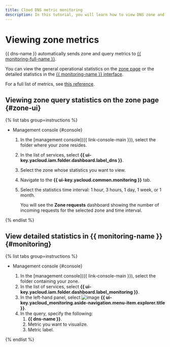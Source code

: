 ```yaml
---
title: Cloud DNS metric monitoring
description: In this tutorial, you will learn how to view DNS zone and query metrics.
---
```


# Viewing zone metrics

{{ dns-name }} automatically sends zone and query metrics to [{{ monitoring-full-name }}](../../monitoring).

You can view the general operational statistics on the [zone page](#storage-ui) or the detailed statistics in the [{{ monitoring-name }} interface](#monitoring).

For a full list of metrics, see [this reference](../metrics.md).

## Viewing zone query statistics on the zone page {#zone-ui}

{% list tabs group=instructions %}

- Management console {#console}

  1. In the [management console]({{ link-console-main }}), select the folder where your zone resides.
  1. In the list of services, select **{{ ui-key.yacloud.iam.folder.dashboard.label_dns }}**.
  1. Select the zone whose statistics you want to view.
  1. Navigate to the **{{ ui-key.yacloud.common.monitoring }}** tab.
  1. Select the statistics time interval: 1 hour, 3 hours, 1 day, 1 week, or 1 month. 

      You will see the **Zone requests** dashboard showing the number of incoming requests for the selected zone and time interval.

{% endlist %}

## View detailed statistics in {{ monitoring-name }} {#monitoring}

{% list tabs group=instructions %}

- Management console {#console}

  1. In the [management console]({{ link-console-main }}), select the folder containing your zone.
  1. In the list of services, select **{{ ui-key.yacloud.iam.folder.dashboard.label_monitoring }}**.
  1. In the left-hand panel, select ![image](../../_assets/monitoring/concepts/visualization/legend-goto-chart.svg) **{{ ui-key.yacloud_monitoring.aside-navigation.menu-item.explorer.title }}**.
  1. In the query, specify the following: 
      1. **{{ dns-name }}**.
      1. Metric you want to visualize.
      1. Metric label.

{% endlist %}